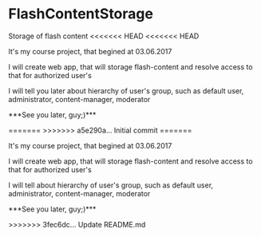 # FlashContentStorage
Storage of flash content
<<<<<<< HEAD
<<<<<<< HEAD
<p>It's my course project, that begined at 03.06.2017</p>
<p>I will create web app, that will storage flash-content and resolve access to that for authorized user's</p>
<p>I will tell you later about hierarchy of user's group, such as default user, administrator, content-manager, moderator</p>
<p>***See you later, guy;)***</p>
=======
>>>>>>> a5e290a... Initial commit
=======
<p>It's my course project, that begined at 03.06.2017</p>
<p>I will create web app, that will storage flash-content and resolve access to that for authorized user's</p>
<p>I will tell about hierarchy of user's group, such as default user, administrator, content-manager, moderator</p>
<p>***See you later, guy;)***</p>
>>>>>>> 3fec6dc... Update README.md
